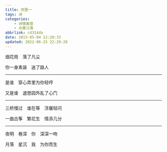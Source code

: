 ```yaml
---
title: 同里一
tags: 诗
categories: 
    - 诗情画意
    - 水墨江南
abbrlink: cd314da
date: 2013-05-04 12:20:33
updated: 2022-06-25 22:29:28
---
```


烟花雨　落了凡尘

你一身素装　迷了路人

***

是谁　穿心弄里为你轻哼

又是谁　退思园外乱了心门

***

三桥慢过　谁在等　浮屠轻问

一曲古筝　繁花生　情添几分

***

夜明　巷深　你　深深一吻

月落　星沉　我　为你而生